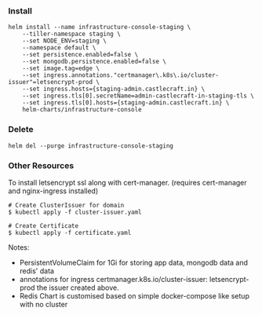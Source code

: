 ### Install

```
helm install --name infrastructure-console-staging \
    --tiller-namespace staging \
    --set NODE_ENV=staging \
    --namespace default \
    --set persistence.enabled=false \
    --set mongodb.persistence.enabled=false \
    --set image.tag=edge \
    --set ingress.annotations."certmanager\.k8s\.io/cluster-issuer"=letsencrypt-prod \
    --set ingress.hosts={staging-admin.castlecraft.in} \
    --set ingress.tls[0].secretName=admin-castlecraft-in-staging-tls \
    --set ingress.tls[0].hosts={staging-admin.castlecraft.in} \
    helm-charts/infrastructure-console
```

### Delete

```
helm del --purge infrastructure-console-staging
```

### Other Resources

To install letsencrypt ssl along with cert-manager. (requires cert-manager and nginx-ingress installed)

```
# Create ClusterIssuer for domain
$ kubectl apply -f cluster-issuer.yaml

# Create Certificate
$ kubectl apply -f certificate.yaml
```

Notes:

- PersistentVolumeClaim for 1Gi for storing app data, mongodb data and redis' data
- annotations for ingress certmanager.k8s.io/cluster-issuer: letsencrypt-prod the issuer created above.
- Redis Chart is customised based on simple docker-compose like setup with no cluster
